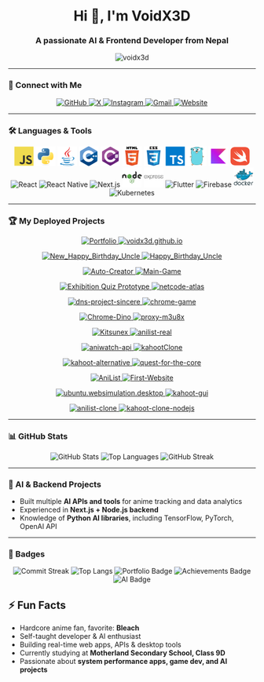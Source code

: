 <h1 align="center">Hi 👋, I'm VoidX3D</h1>
<h3 align="center">A passionate AI & Frontend Developer from Nepal</h3>

<p align="center">
  <img src="https://komarev.com/ghpvc/?username=voidx3d&label=Profile%20views&color=0e75b6&style=flat" alt="voidx3d" />
</p>

---

### 🔗 Connect with Me
<p align="center">
  <a href="https://github.com/VoidX3D" target="_blank"> 
    <img src="https://img.shields.io/badge/GitHub-100000?style=for-the-badge&logo=github&logoColor=white" alt="GitHub"/>
  </a>
  <a href="https://x.com/VortexVoidX3D?s=09" target="_blank">
    <img src="https://img.shields.io/badge/X-Twitter-1DA1F2?style=for-the-badge&logo=twitter&logoColor=white" alt="X"/>
  </a>
  <a href="https://www.instagram.com/sincerebhattarai/" target="_blank">
    <img src="https://img.shields.io/badge/Instagram-E4405F?style=for-the-badge&logo=instagram&logoColor=white" alt="Instagram"/>
  </a>
  <a href="mailto:playzspreston2@gmail.com" target="_blank">
    <img src="https://img.shields.io/badge/Gmail-D14836?style=for-the-badge&logo=gmail&logoColor=white" alt="Gmail"/>
  </a>
  <a href="https://voidx3d.netlify.app" target="_blank">
    <img src="https://img.shields.io/badge/Website-0A66C2?style=for-the-badge&logo=netlify&logoColor=white" alt="Website"/>
  </a>
</p>

---

### 🛠 Languages & Tools
<p align="center">
  <!-- Programming Languages -->
  <img src="https://raw.githubusercontent.com/devicons/devicon/master/icons/javascript/javascript-original.svg" alt="JS" width="40" height="40"/>
  <img src="https://raw.githubusercontent.com/devicons/devicon/master/icons/python/python-original.svg" alt="Python" width="40" height="40"/>
  <img src="https://raw.githubusercontent.com/devicons/devicon/master/icons/java/java-original.svg" alt="Java" width="40" height="40"/>
  <img src="https://raw.githubusercontent.com/devicons/devicon/master/icons/cplusplus/cplusplus-original.svg" alt="C++" width="40" height="40"/>
  <img src="https://raw.githubusercontent.com/devicons/devicon/master/icons/csharp/csharp-original.svg" alt="C#" width="40" height="40"/>
  <img src="https://raw.githubusercontent.com/devicons/devicon/master/icons/html5/html5-original-wordmark.svg" alt="HTML5" width="40" height="40"/>
  <img src="https://raw.githubusercontent.com/devicons/devicon/master/icons/css3/css3-original-wordmark.svg" alt="CSS3" width="40" height="40"/>
  <img src="https://raw.githubusercontent.com/devicons/devicon/master/icons/typescript/typescript-original.svg" alt="TS" width="40" height="40"/>
  <img src="https://raw.githubusercontent.com/devicons/devicon/master/icons/go/go-original.svg" alt="Go" width="40" height="40"/>
  <img src="https://raw.githubusercontent.com/devicons/devicon/master/icons/kotlin/kotlin-original.svg" alt="Kotlin" width="40" height="40"/>
  <img src="https://raw.githubusercontent.com/devicons/devicon/master/icons/swift/swift-original.svg" alt="Swift" width="40" height="40"/>
  <!-- Frameworks & Tools -->
  <img src="https://cdn.worldvectorlogo.com/logos/react-2.svg" alt="React" width="40" height="40"/>
  <img src="https://cdn.worldvectorlogo.com/logos/react-native-1.svg" alt="React Native" width="40" height="40"/>
  <img src="https://cdn.worldvectorlogo.com/logos/nextjs-2.svg" alt="Next.js" width="40" height="40"/>
  <img src="https://raw.githubusercontent.com/devicons/devicon/master/icons/nodejs/nodejs-original-wordmark.svg" alt="NodeJS" width="40" height="40"/>
  <img src="https://raw.githubusercontent.com/devicons/devicon/master/icons/express/express-original-wordmark.svg" alt="Express" width="40" height="40"/>
  <img src="https://www.vectorlogo.zone/logos/flutterio/flutterio-icon.svg" alt="Flutter" width="40" height="40"/>
  <img src="https://www.vectorlogo.zone/logos/firebase/firebase-icon.svg" alt="Firebase" width="40" height="40"/>
  <img src="https://raw.githubusercontent.com/devicons/devicon/master/icons/docker/docker-original-wordmark.svg" alt="Docker" width="40" height="40"/>
  <img src="https://www.vectorlogo.zone/logos/kubernetes/kubernetes-icon.svg" alt="Kubernetes" width="40" height="40"/>
</p>

---

### 🏆 My Deployed Projects
<!-- Row 1 -->
<p align="center">
  <a href="https://github.com/VoidX3D/Portfolio" target="_blank">
    <img src="https://github-readme-stats.vercel.app/api/pin/?username=VoidX3D&repo=Portfolio&theme=dark" alt="Portfolio" />
  </a>
  <a href="https://github.com/VoidX3D/voidx3d.github.io" target="_blank">
    <img src="https://github-readme-stats.vercel.app/api/pin/?username=VoidX3D&repo=voidx3d.github.io&theme=dark" alt="voidx3d.github.io" />
  </a>
</p>

<!-- Row 3 -->
<p align="center">
  <a href="https://github.com/VoidX3D/New_Happy_Birthday_Uncle" target="_blank">
    <img src="https://github-readme-stats.vercel.app/api/pin/?username=VoidX3D&repo=New_Happy_Birthday_Uncle&theme=dark" alt="New_Happy_Birthday_Uncle" />
  </a>
  <a href="https://github.com/VoidX3D/Happy_Birthday_Uncle" target="_blank">
    <img src="https://github-readme-stats.vercel.app/api/pin/?username=VoidX3D&repo=Happy_Birthday_Uncle&theme=dark" alt="Happy_Birthday_Uncle" />
  </a>
</p>

<!-- Row 5 -->
<p align="center">
  <a href="https://github.com/VoidX3D/Auto-Creator" target="_blank">
    <img src="https://github-readme-stats.vercel.app/api/pin/?username=VoidX3D&repo=Auto-Creator&theme=dark" alt="Auto-Creator" />
  </a>
  <a href="https://github.com/VoidX3D/Main-Game" target="_blank">
    <img src="https://github-readme-stats.vercel.app/api/pin/?username=VoidX3D&repo=Main-Game&theme=dark" alt="Main-Game" />
  </a>
</p>

<!-- Row 7 -->
<p align="center">
  <a href="https://github.com/VoidX3D/exhibition-quiz-prototype" target="_blank">
    <img src="https://github-readme-stats.vercel.app/api/pin/?username=VoidX3D&repo=exhibition-quiz-prototype&theme=dark" alt="Exhibition Quiz Prototype" />
  </a>
  <a href="https://github.com/VoidX3D/netcode-atlas" target="_blank">
    <img src="https://github-readme-stats.vercel.app/api/pin/?username=VoidX3D&repo=netcode-atlas&theme=dark" alt="netcode-atlas" />
  </a>
</p>

<!-- Row 9 -->
<p align="center">
  <a href="https://github.com/VoidX3D/dns-project-sincere" target="_blank">
    <img src="https://github-readme-stats.vercel.app/api/pin/?username=VoidX3D&repo=dns-project-sincere&theme=dark" alt="dns-project-sincere" />
  </a>
  <a href="https://github.com/VoidX3D/chrome-game" target="_blank">
    <img src="https://github-readme-stats.vercel.app/api/pin/?username=VoidX3D&repo=chrome-game&theme=dark" alt="chrome-game" />
  </a>
</p>

<!-- Row 11 -->
<p align="center">
  <a href="https://github.com/VoidX3D/Chrome-Dino" target="_blank">
    <img src="https://github-readme-stats.vercel.app/api/pin/?username=VoidX3D&repo=Chrome-Dino&theme=dark" alt="Chrome-Dino" />
  </a>
  <a href="https://github.com/VoidX3D/proxy-m3u8x" target="_blank">
    <img src="https://github-readme-stats.vercel.app/api/pin/?username=VoidX3D&repo=proxy-m3u8x&theme=dark" alt="proxy-m3u8x" />
  </a>
</p>

<!-- Row 13 -->
<p align="center">
  <a href="https://github.com/VoidX3D/Kitsunex" target="_blank">
    <img src="https://github-readme-stats.vercel.app/api/pin/?username=VoidX3D&repo=Kitsunex&theme=dark" alt="Kitsunex" />
  </a>
  <a href="https://github.com/VoidX3D/anilist-real" target="_blank">
    <img src="https://github-readme-stats.vercel.app/api/pin/?username=VoidX3D&repo=anilist-real&theme=dark" alt="anilist-real" />
  </a>
</p>

<!-- Row 15 -->
<p align="center">
  <a href="https://github.com/VoidX3D/aniwatch-api" target="_blank">
    <img src="https://github-readme-stats.vercel.app/api/pin/?username=VoidX3D&repo=aniwatch-api&theme=dark" alt="aniwatch-api" />
  </a>
 <a href="https://github.com/VoidX3D/kahootClone" target="_blank">
    <img src="https://github-readme-stats.vercel.app/api/pin/?username=VoidX3D&repo=kahootClone&theme=dark" alt="kahootClone" />
  </a>
</p>

<!-- Row 17 -->
<p align="center">
  <a href="https://github.com/VoidX3D/kahoot-alternative" target="_blank">
    <img src="https://github-readme-stats.vercel.app/api/pin/?username=VoidX3D&repo=kahoot-alternative&theme=dark" alt="kahoot-alternative" />
  </a>
  <a href="https://github.com/VoidX3D/quest-for-the-core" target="_blank">
    <img src="https://github-readme-stats.vercel.app/api/pin/?username=VoidX3D&repo=quest-for-the-core&theme=dark" alt="quest-for-the-core" />
  </a>
</p>

<!-- Row 19 -->
<p align="center">
  <a href="https://github.com/VoidX3D/AniList" target="_blank">
    <img src="https://github-readme-stats.vercel.app/api/pin/?username=VoidX3D&repo=AniList&theme=dark" alt="AniList" />
  </a>
  <a href="https://github.com/VoidX3D/First-Website" target="_blank">
    <img src="https://github-readme-stats.vercel.app/api/pin/?username=VoidX3D&repo=First-Website&theme=dark" alt="First-Website" />
  </a>
</p>

<!-- Row 21 -->
<p align="center">
  <a href="https://github.com/VoidX3D/ubuntu.websimulation.desktop" target="_blank">
    <img src="https://github-readme-stats.vercel.app/api/pin/?username=VoidX3D&repo=ubuntu.websimulation.desktop&theme=dark" alt="ubuntu.websimulation.desktop" />
  </a>
  <a href="https://github.com/VoidX3D/kahoot-gui" target="_blank">
    <img src="https://github-readme-stats.vercel.app/api/pin/?username=VoidX3D&repo=kahoot-gui&theme=dark" alt="kahoot-gui" />
  </a>
</p>

<!-- Row 23 -->
<p align="center">
  <a href="https://github.com/VoidX3D/anilist-clone" target="_blank">
    <img src="https://github-readme-stats.vercel.app/api/pin/?username=VoidX3D&repo=anilist-clone&theme=dark" alt="anilist-clone" />
  </a>
  <a href="https://github.com/VoidX3D/kahoot-clone-nodejs" target="_blank">
    <img src="https://github-readme-stats.vercel.app/api/pin/?username=VoidX3D&repo=kahoot-clone-nodejs&theme=dark" alt="kahoot-clone-nodejs" />
  </a>
</p>


---

### 📊 GitHub Stats
<p align="center">
  <img src="https://github-readme-stats.vercel.app/api?username=VoidX3D&show_icons=true&theme=dark" alt="GitHub Stats" />
  <img src="https://github-readme-stats.vercel.app/api/top-langs/?username=VoidX3D&layout=compact&theme=dark" alt="Top Languages"/>
  <img src="https://streak-stats.demolab.com?user=VoidX3D&theme=dark" alt="GitHub Streak"/>
</p>

---

### 🤖 AI & Backend Projects
- Built multiple **AI APIs and tools** for anime tracking and data analytics  
- Experienced in **Next.js + Node.js backend**  
- Knowledge of **Python AI libraries**, including TensorFlow, PyTorch, OpenAI API  

---

### 🏅 Badges
<p align="center">
  <img src="https://img.shields.io/badge/100%25_Commit_Streak-brightgreen?style=for-the-badge&logo=github" alt="Commit Streak"/>
  <img src="https://img.shields.io/badge/Top_Languages-DarkGray?style=for-the-badge" alt="Top Langs"/>
  <img src="https://img.shields.io/badge/Portfolio-Website-blue?style=for-the-badge" alt="Portfolio Badge"/>
  <img src="https://img.shields.io/badge/Achievements-Gold?style=for-the-badge" alt="Achievements Badge"/>
  <img src="https://img.shields.io/badge/AI_Projects-Purple?style=for-the-badge" alt="AI Badge"/>
</p>


## ⚡ Fun Facts

- Hardcore anime fan, favorite: **Bleach**  
- Self-taught developer & AI enthusiast  
- Building real-time web apps, APIs & desktop tools  
- Currently studying at **Motherland Secondary School, Class 9D**  
- Passionate about **system performance apps, game dev, and AI projects**  
